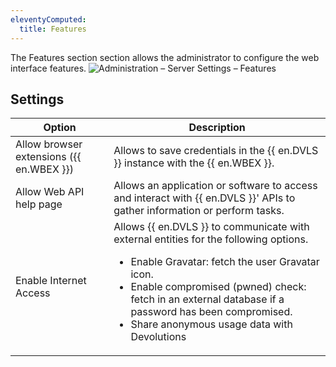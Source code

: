 ```yaml
---
eleventyComputed:
  title: Features
---
```

The Features section section allows the administrator to configure the web interface features.
![Administration – Server Settings – Features](https://cdnweb.devolutions.net/docs/en/server/ServerOp8042.png)

## Settings
| Option | Description                                                                                                        |
|--------|--------------------------------------------------------------------------------------------------------------------|
| Allow browser extensions ({{ en.WBEX }}) | Allows to save credentials in the {{ en.DVLS }} instance with the {{ en.WBEX }}. |
| Allow Web API help page | Allows an application or software to access and interact with {{ en.DVLS }}' APIs to gather information or perform tasks. |
| Enable Internet Access | Allows {{ en.DVLS }} to communicate with external entities for the following options.<ul><li>Enable Gravatar: fetch the user Gravatar icon.</li><li>Enable compromised (pwned) check: fetch in an external database if a password has been compromised.</li><li>Share anonymous usage data with Devolutions</li></ul> |
